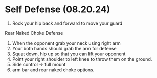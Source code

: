 # Self Defense (08.20.24)

1. Rock your hip back and forward to move your guard

Rear Naked Choke Defense

1. When the opponent grab your neck using right arm
2. Your both hands should grab the arm for defense
3. Squat down, hip up so that you can lift your opponent
4. Point your right shoulder to left knee to throw them on the ground.
5. Side control -> full mount
6. arm bar and rear naked choke options.
